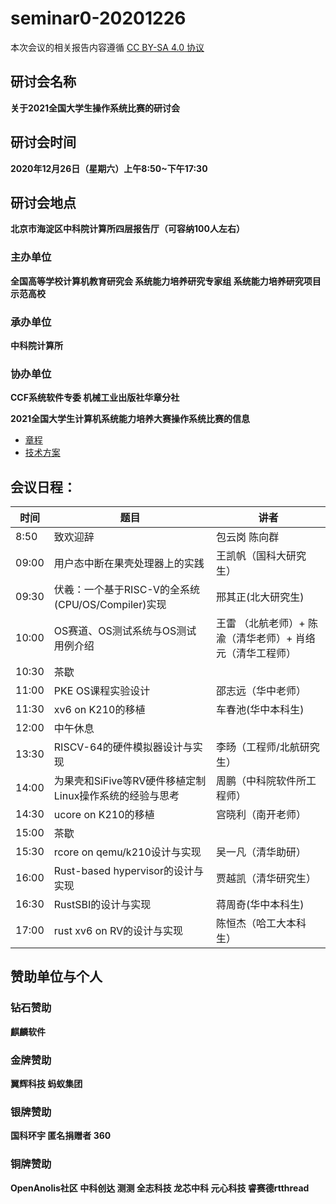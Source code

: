 # seminar0-20201226

本次会议的相关报告内容遵循 [CC BY-SA 4.0 协议](https://creativecommons.org/licenses/by-sa/4.0/legalcode)

## 研讨会名称

**关于2021全国大学生操作系统比赛的研讨会**

## 研讨会时间

**2020年12月26日（星期六）上午8:50~下午17:30**

## 研讨会地点

**北京市海淀区中科院计算所四层报告厅（可容纳100人左右）**

### 主办单位

**全国高等学校计算机教育研究会  系统能力培养研究专家组  系统能力培养研究项目示范高校**

### 承办单位

**中科院计算所**

### 协办单位 

**CCF系统软件专委  机械工业出版社华章分社**

**2021全国大学生计算机系统能力培养大赛操作系统比赛的信息**

- [章程](https://shimo.im/docs/N2A1M8vV47cJP5AD/)
- [技术方案](https://shimo.im/docs/Wr3DVevExDc8wDkJ/)

## **会议日程：**

| 时间  | 题目                                                    | 讲者                                                      |
| ----- | ------------------------------------------------------- | --------------------------------------------------------- |
| 8:50  | 致欢迎辞                                                | 包云岗 陈向群                      |
| 09:00 | 用户态中断在果壳处理器上的实践                          | 王凯帆（国科大研究生）                                    |
| 09:30 | 伏羲：一个基于RISC-V的全系统(CPU/OS/Compiler)实现       | 邢其正(北大研究生)                                        |
| 10:00 | OS赛道、OS测试系统与OS测试用例介绍                      | 王雷 （北航老师）+ 陈渝（清华老师）+ 肖络元（清华工程师） |
| 10:30 | 茶歇                                                    |                                                           |
| 11:00 | PKE OS课程实验设计                                      | 邵志远（华中老师）                                        |
| 11:30 | xv6 on K210的移植                                       | 车春池(华中本科生)                                        |
| 12:00 | 中午休息                                                |                                                           |
| 13:30 | RISCV-64的硬件模拟器设计与实现                          | 李旸（工程师/北航研究生）                                 |
| 14:00 | 为果壳和SiFive等RV硬件移植定制Linux操作系统的经验与思考 | 周鹏（中科院软件所工程师）                                |
| 14:30 | ucore on K210的移植                                     | 宫晓利（南开老师）                                  |
| 15:00 | 茶歇                                                    |                                                           |
| 15:30 | rcore on qemu/k210设计与实现                            | 吴一凡（清华助研）                                        |
| 16:00 | Rust-based hypervisor的设计与实现                       | 贾越凯（清华研究生）                                      |
| 16:30 | RustSBI的设计与实现                                     | 蒋周奇(华中本科生)                                        |
| 17:00 | rust xv6 on RV的设计与实现                              | 陈恒杰（哈工大本科生）                                          |

## **赞助单位与个人**

### 钻石赞助

**麒麟软件**

### 金牌赞助

**翼辉科技  蚂蚁集团**

### 银牌赞助

**国科环宇  匿名捐赠者   360**

### 铜牌赞助

**OpenAnolis社区  中科创达  测测  全志科技   龙芯中科  元心科技   睿赛德rtthread**  
